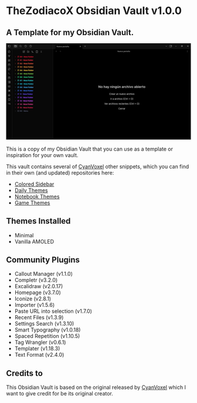 # TheZodiacoX Obsidian Vault v1.0.0
## A Template for my Obsidian Vault.

![obsidian](/img/obsidian_view.jpg)

This is a copy of my Obsidian Vault that you can use as a template or inspiration for your own vault.

This vault contains several of [CyanVoxel](https://github.com/CyanVoxel/) other snippets, which you can find in their own (and updated) repositories here:
- [Colored Sidebar](https://github.com/CyanVoxel/Obsidian-Colored-Sidebar)
- [Daily Themes](https://github.com/CyanVoxel/Obsidian-Daily-Themes)
- [Notebook Themes](https://github.com/CyanVoxel/Obsidian-Notebook-Themes)
- [Game Themes](https://github.com/CyanVoxel/Obsidian-Game-Themes)

## Themes Installed

- Minimal
- Vanilla AMOLED

## Community Plugins

- Callout Manager (v1.1.0)
- Completr (v3.2.0)
- Excalidraw (v2.0.17)
- Homepage (v3.7.0)
- Iconize (v2.8.1)
- Importer (v1.5.6)
- Paste URL into selection (v1.7.0)
- Recent Files (v1.3.9)
- Settings Search (v1.3.10)
- Smart Typography (v1.0.18)
- Spaced Repetition (v1.10.5)
- Tag Wrangler (v0.6.1)
- Templater (v1.18.3)
- Text Format (v2.4.0)

## Credits to
This Obsidian Vault is based on the original released by [CyanVoxel](https://github.com/CyanVoxel/) which I want to give credit for be its original creator.